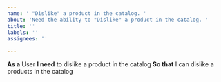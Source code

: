 ```yaml
---
name: ' "Dislike" a product in the catalog. '
about: 'Need the ability to "Dislike" a product in the catalog. '
title: ''
labels: ''
assignees: ''

---
```


**As a** User
 **I need**  to dislike a product in the catalog 
 **So that** I can dislike a products in the catalog
